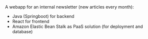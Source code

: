 A webapp for an internal newsletter (new articles every month):
- Java (Springboot) for backend
- React for frontend
- Amazon Elastic Bean Stalk as PaaS solution (for deployment and database)

